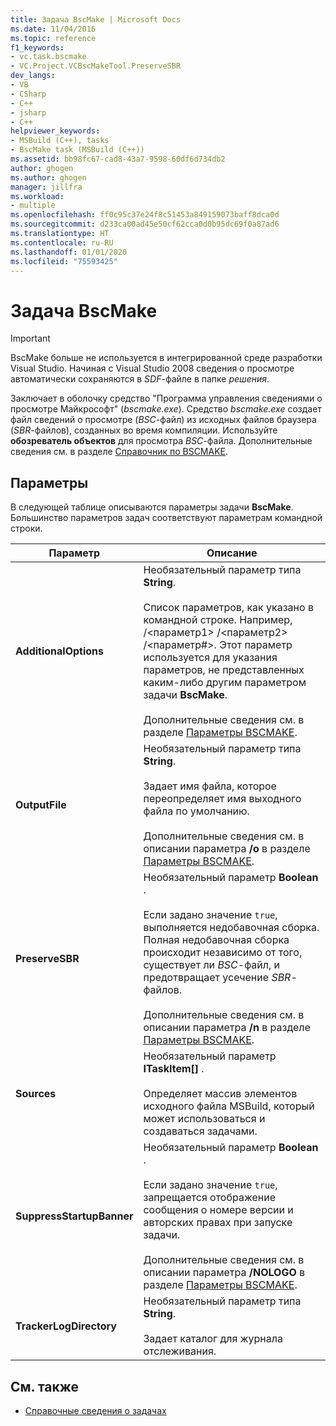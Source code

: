 ```yaml
---
title: Задача BscMake | Microsoft Docs
ms.date: 11/04/2016
ms.topic: reference
f1_keywords:
- vc.task.bscmake
- VC.Project.VCBscMakeTool.PreserveSBR
dev_langs:
- VB
- CSharp
- C++
- jsharp
- C++
helpviewer_keywords:
- MSBuild (C++), tasks
- BscMake task (MSBuild (C++))
ms.assetid: bb98fc67-cad8-43a7-9598-60df6d734db2
author: ghogen
ms.author: ghogen
manager: jillfra
ms.workload:
- multiple
ms.openlocfilehash: ff0c95c37e24f8c51453a849159073baff8dca0d
ms.sourcegitcommit: d233ca00ad45e50cf62cca0d0b95dc69f0a87ad6
ms.translationtype: HT
ms.contentlocale: ru-RU
ms.lasthandoff: 01/01/2020
ms.locfileid: "75593425"
---
```

# <a name="bscmake-task"></a>Задача BscMake
> [!IMPORTANT]
> BscMake больше не используется в интегрированной среде разработки Visual Studio. Начиная с Visual Studio 2008 сведения о просмотре автоматически сохраняются в *SDF*-файле в папке *решения*.

 Заключает в оболочку средство "Программа управления сведениями о просмотре Майкрософт" (*bscmake.exe*).  Средство *bscmake.exe* создает файл сведений о просмотре (*BSC*-файл) из исходных файлов браузера (*SBR*-файлов), созданных во время компиляции. Используйте **обозреватель объектов** для просмотра *BSC*-файла. Дополнительные сведения см. в разделе [Справочник по BSCMAKE](/cpp/build/reference/bscmake-reference).

## <a name="parameters"></a>Параметры
 В следующей таблице описываются параметры задачи **BscMake**. Большинство параметров задач соответствуют параметрам командной строки.

|Параметр|Описание|
|---------------|-----------------|
|**AdditionalOptions**|Необязательный параметр типа **String**.<br /><br /> Список параметров, как указано в командной строке. Например, /\<параметр1> /\<параметр2> /\<параметр#>. Этот параметр используется для указания параметров, не представленных каким-либо другим параметром задачи **BscMake**.<br /><br /> Дополнительные сведения см. в разделе [Параметры BSCMAKE](/cpp/build/reference/bscmake-options).|
|**OutputFile**|Необязательный параметр типа **String**.<br /><br /> Задает имя файла, которое переопределяет имя выходного файла по умолчанию.<br /><br /> Дополнительные сведения см. в описании параметра **/o** в разделе [Параметры BSCMAKE](/cpp/build/reference/bscmake-options).|
|**PreserveSBR**|Необязательный параметр **Boolean** .<br /><br /> Если задано значение `true`, выполняется недобавочная сборка. Полная недобавочная сборка происходит независимо от того, существует ли *BSC*-файл, и предотвращает усечение *SBR*-файлов.<br /><br /> Дополнительные сведения см. в описании параметра **/n** в разделе [Параметры BSCMAKE](/cpp/build/reference/bscmake-options).|
|**Sources**|Необязательный параметр **ITaskItem[]** .<br /><br /> Определяет массив элементов исходного файла MSBuild, который может использоваться и создаваться задачами.|
|**SuppressStartupBanner**|Необязательный параметр **Boolean** .<br /><br /> Если задано значение `true`, запрещается отображение сообщения о номере версии и авторских правах при запуске задачи.<br /><br /> Дополнительные сведения см. в описании параметра **/NOLOGO** в разделе [Параметры BSCMAKE](/cpp/build/reference/bscmake-options).|
|**TrackerLogDirectory**|Необязательный параметр типа **String**.<br /><br /> Задает каталог для журнала отслеживания.|

## <a name="see-also"></a>См. также
- [Справочные сведения о задачах](../msbuild/msbuild-task-reference.md)
